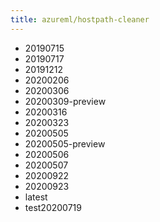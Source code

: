 ```yaml
---
title: azureml/hostpath-cleaner
---
```

- 20190715
- 20190717
- 20191212
- 20200206
- 20200306
- 20200309-preview
- 20200316
- 20200323
- 20200505
- 20200505-preview
- 20200506
- 20200507
- 20200922
- 20200923
- latest
- test20200719
